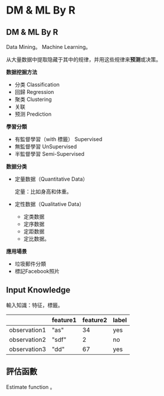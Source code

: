# DM & ML By R

## DM & ML By R

Data Mining。 Machine Learning。

从大量数据中提取隐藏于其中的规律，并用这些规律来**预测**或决策。

**数据挖掘方法**

* 分类 Classification
* 回歸 Regression
* 聚类 Clustering
* 关联 
* 预测 Prediction

**學習分類**

* 有監督學習（with 標籤） Supervised
* 無監督學習 UnSupervised
* 半監督學習 Semi-Supervised

**数据分类**

* 定量数据（Quantitative Data）

  定量：比如身高和体重。

* 定性数据（Qualitative Data）
  * 定类数据
  * 定序数据
  * 定距数据
  * 定比数据。

**應用場景**

* 垃圾郵件分類
* 標記Facebook照片

## Input Knowledge

輸入知識：特征，標籤。

|  | feature1 | feature2 | label |
| :--- | :--- | :--- | :--- |
| observation1 | "as" | 34 | yes |
| observation2 | "sdf" | 2 | no |
| observation3 | "dd" | 67 | yes |

## 評估函數

Estimate function 。

